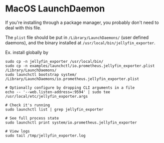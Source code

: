 # MacOS LaunchDaemon

If you're installing through a package manager, you probably don't need to deal
with this file.

The `plist` file should be put in `/Library/LaunchDaemons/` (user defined daemons), and the binary installed at
`/usr/local/bin/jellyfin_exporter`.

Ex. install globally by

    sudo cp -n jellyfin_exporter /usr/local/bin/
    sudo cp -n examples/launchctl/io.prometheus.jellyfin_exporter.plist /Library/LaunchDaemons/
    sudo launchctl bootstrap system/ /Library/LaunchDaemons/io.prometheus.jellyfin_exporter.plist

    # Optionally configure by dropping CLI arguments in a file
    echo -- '--web.listen-address=:9594' | sudo tee /usr/local/etc/jellyfin_exporter.args

    # Check it's running
    sudo launchctl list | grep jellyfin_exporter

    # See full process state
    sudo launchctl print system/io.prometheus.jellyfin_exporter

    # View logs
    sudo tail /tmp/jellyfin_exporter.log
